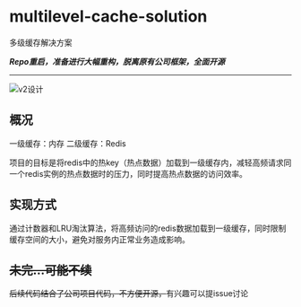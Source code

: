 # multilevel-cache-solution
多级缓存解决方案

***Repo重启，准备进行大幅重构，脱离原有公司框架，全面开源***

------
![v2设计](v2设计.png)
## 概况

一级缓存：内存
二级缓存：Redis

项目的目标是将redis中的热key（热点数据）加载到一级缓存内，减轻高频请求同一个redis实例的热点数据时的压力，同时提高热点数据的访问效率。

## 实现方式

通过计数器和LRU淘汰算法，将高频访问的redis数据加载到一级缓存，同时限制缓存空间的大小，避免对服务内正常业务造成影响。

## ~~未完...可能不续~~

~~后续代码结合了公司项目代码，不方便开源，~~有兴趣可以提issue讨论
